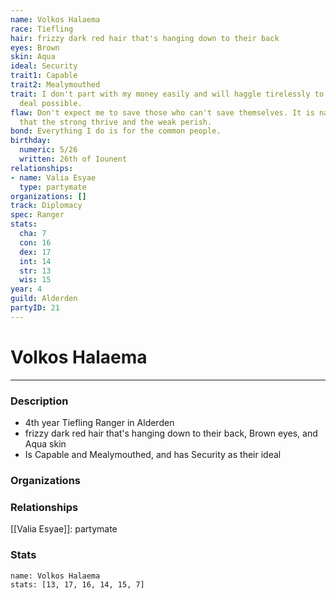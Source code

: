```yaml
---
name: Volkos Halaema
race: Tiefling
hair: frizzy dark red hair that's hanging down to their back
eyes: Brown
skin: Aqua
ideal: Security
trait1: Capable
trait2: Mealymouthed
trait: I don't part with my money easily and will haggle tirelessly to get the best
  deal possible.
flaw: Don't expect me to save those who can't save themselves. It is nature's way
  that the strong thrive and the weak perish.
bond: Everything I do is for the common people.
birthday:
  numeric: 5/26
  written: 26th of Iounent
relationships:
- name: Valia Esyae
  type: partymate
organizations: []
track: Diplomacy
spec: Ranger
stats:
  cha: 7
  con: 16
  dex: 17
  int: 14
  str: 13
  wis: 15
year: 4
guild: Alderden
partyID: 21
---
```

# Volkos Halaema
---
### Description
- 4th year Tiefling Ranger in Alderden
- frizzy dark red hair that's hanging down to their back, Brown eyes, and Aqua skin
- Is Capable and Mealymouthed, and has Security as their ideal

### Organizations
### Relationships
[[Valia Esyae]]: partymate
### Stats
```statblock
name: Volkos Halaema
stats: [13, 17, 16, 14, 15, 7]
```